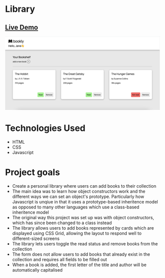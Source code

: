 # Library

## [Live Demo](https://erinsophie.github.io/library/)

![Admin Dashboard](images/library.png)

# Technologies Used 

- HTML
- CSS
- Javascript

# Project goals

- Create a personal library where users can add books to their collection
- The main idea was to learn how object constructors work and the different ways we can set an object's prototype. Particularly how Javascript is unqiue in that it uses a prototype-based inheritence model as opposed to many other languages which use a class-based inheritence model
- The original way this project was set up was with object constructors, which has since been changed to a class instead 
- The library allows users to add books represented by cards which are displayed using CSS Grid, allowing the layout to respond well to different-sized screens
- The library lets users toggle the read status and remove books from the collection
- The form does not allow users to add books that already exist in the collection and requires all fields to be filled out
- When a book is added, the first letter of the title and author will be automatically capitalised


